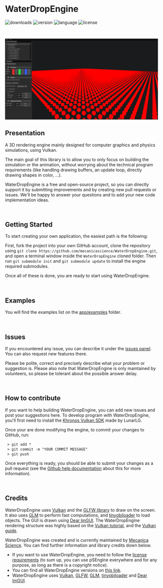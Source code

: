 # WaterDropEngine

![downloads](https://img.shields.io/github/downloads/MecanicaScience/WaterDropEngine/total)
![version](https://img.shields.io/github/v/release/mecanicascience/WaterDropEngine)
![language](https://img.shields.io/badge/Language-C++-9cf)
![license](https://img.shields.io/github/license/mecanicascience/WaterDropEngine)

<br />

![Demo engine image](imgs/Engine_Demo.png)

## Presentation
A 3D rendering engine mainly designed for computer graphics and physics simulations, using Vulkan.

The main goal of this library is to allow you to only focus on building the simulation or the animation, without worrying
about the technical program requirements (like handling drawing buffers, an update loop, directly drawing shapes in color, ...).

WaterDropEngine is a free and open-source project, so you can directly support it by submitting improvements and by creating
new pull requests or issues.
We'll be happy to answer your questions and to add your new code implementation ideas.


<br/>

## Getting Started
To start creating your own application, the easiest path is the following:

First, fork the project into your own GitHub account, clone the repository using `git clone https://github.com/mecanicascience/WaterDropEngine.git`,
and open a terminal window inside the `WaterDropEngine` cloned folder. Then run `git submodule init` and `git submodule update`
to install the engine required submodules.

Once all of these is done, you are ready to start using WaterDropEngine.

<br/>

## Examples
You will find the examples list on the [app/examples](app/examples) folder.

<br />

## Issues
If you encountered any issue, you can describe it under the [issues panel](https://github.com/mecanicascience/WaterDropEngine/issues).
You can also request new features there.

Please be polite, correct and precisely describe what your problem or suggestion is. Please also note that WaterDropEngine
is only maintained by volunteers, so please be tolerant about the possible answer delay.

<br/>

## How to contribute
If you want to help building WaterDropEngine, you can add new issues and post your suggestions here. To develop program with WaterDropEngine,
you'll first need to install the [Khronos Vulkan SDK](https://www.lunarg.com/vulkan-sdk/) made by LunarLG.

Once your are done modifying the engine, to commit your changes to GitHub, run:
```git
 > git add *
 > git commit -m "YOUR COMMIT MESSAGE"
 > git push
```

Once everything is ready, you should be able to submit your changes as a pull request (see the
[Github help documentation](https://help.github.com/en/github/collaborating-with-issues-and-pull-requests/creating-a-pull-request)
about this for more information).

<br />

## Credits
WaterDropEngine uses [Vulkan](https://www.vulkan.org/) and the [GLFW library](https://www.glfw.org/) to draw on the screen.
It also uses [GLM](https://github.com/g-truc/glm) to perform fast computations, and [tinyobjloader](https://github.com/tinyobjloader/tinyobjloader) to load objects. 
The GUI is drawn using [Dear ImGUI](https://github.com/ocornut/imgui).
The WaterDropEngine rendering structure was highly based on the [Vulkan tutorial](https://vulkan-tutorial.com), and the [Vulkan guide](https://vkguide.dev/).

WaterDropEngine was created and is currently maintained by [Mecanica Science](https://mecanicascience.fr/).
You can find further information and library credits down below.
- If you want to use WaterDropEngine, you need to follow the [license requirements](https://github.com/mecanicascience/WaterDropEngine/blob/master/LICENSE) (to sum up, you can use pSEngine everywhere and for any purpose, as long as there is a copyright notice).
- You can find all WaterDropEngine versions on [this link](https://github.com/mecanicascience/WaterDropEngine/releases).
- WaterDropEngine uses [Vulkan](https://www.vulkan.org/), [GLFW](https://www.glfw.org/), [GLM](https://github.com/g-truc/glm),
[tinyobjloader](https://github.com/tinyobjloader/tinyobjloader) and [Dear ImGUI](https://github.com/ocornut/imgui).

<br />
